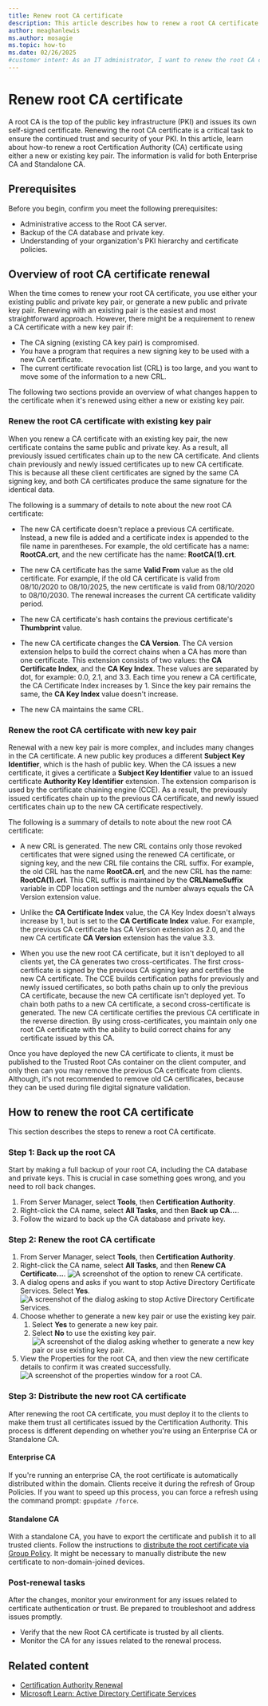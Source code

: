 ```yaml
---
title: Renew root CA certificate
description: This article describes how to renew a root CA certificate with existing key pair, and a renew CA certificate with new key pair.
author: meaghanlewis
ms.author: mosagie
ms.topic: how-to
ms.date: 02/26/2025
#customer intent: As an IT administrator, I want to renew the root CA certificate so that the PKI remains secure and trusted.
---
```


# Renew root CA certificate

A root CA is the top of the public key infrastructure (PKI) and issues its own self-signed certificate. Renewing the root CA certificate is a critical task to ensure the continued trust and security of your PKI. In this article, learn about how-to renew a root Certification Authority (CA) certificate using either a new or existing key pair. The information is valid for both Enterprise CA and Standalone CA.

## Prerequisites

Before you begin, confirm you meet the following prerequisites:

- Administrative access to the Root CA server.
- Backup of the CA database and private key.
- Understanding of your organization's PKI hierarchy and certificate policies.

## Overview of root CA certificate renewal

When the time comes to renew your root CA certificate, you use either your existing public and private key pair, or generate a new public and private key pair. Renewing with an existing pair is the easiest and most straightforward approach. However, there might be a requirement to renew a CA certificate with a new key pair if:

- The CA signing (existing CA key pair) is compromised.
- You have a program that requires a new signing key to be used with a new CA certificate.
- The current certificate revocation list (CRL) is too large, and you want to move some of the information to a new CRL.

The following two sections provide an overview of what changes happen to the certificate when it's renewed using either a new or existing key pair.

### Renew the root CA certificate with existing key pair

When you renew a CA certificate with an existing key pair, the new certificate contains the same public and private key. As a result, all previously issued certificates chain up to the new CA certificate. And clients chain previously and newly issued certificates up to new CA certificate. This is because all these client certificates are signed by the same CA signing key, and both CA certificates produce the same signature for the identical data.

The following is a summary of details to note about the new root CA certificate:

- The new CA certificate doesn't replace a previous CA certificate. Instead, a new file is added and a certificate index is appended to the file name in parentheses. For example, the old certificate has a name: **RootCA.crt**, and the new certificate has the name: **RootCA(1).crt**.

- The new CA certificate has the same **Valid From** value as the old certificate. For example, if the old CA certificate is valid from 08/10/2020 to 08/10/2025, the new certificate is valid from 08/10/2020 to 08/10/2030. The renewal increases the current CA certificate validity period.

- The new CA certificate's hash contains the previous certificate's **Thumbprint** value.

- The new CA certificate changes the **CA Version**. The CA version extension helps to build the correct chains when a CA has more than one certificate. This extension consists of two values: the **CA Certificate Index**, and the **CA Key Index**. These values are separated by dot, for example: 0.0, 2.1, and 3.3. Each time you renew a CA certificate, the CA Certificate Index increases by 1. Since the key pair remains the same, the **CA Key Index** value doesn't increase.

- The new CA maintains the same CRL.

### Renew the root CA certificate with new key pair

Renewal with a new key pair is more complex, and includes many changes in the CA certificate. A new public key produces a different **Subject Key Identifier**, which is the hash of public key. When the CA issues a new certificate, it gives a certificate a **Subject Key Identifier** value to an issued certificate **Authority Key Identifier** extension. The extension comparison is used by the certificate chaining engine (CCE). As a result, the previously issued certificates chain up to the previous CA certificate, and newly issued certificates chain up to the new CA certificate respectively.

The following is a summary of details to note about the new root CA certificate:

- A new CRL is generated. The new CRL contains only those revoked certificates that were signed using the renewed CA certificate, or signing key, and the new CRL file contains the CRL suffix. For example, the old CRL has the name **RootCA.crl**, and the new CRL has the name: **RootCA(1).crl**. This CRL suffix is maintained by the **CRLNameSuffix** variable in CDP location settings and the number always equals the CA Version extension value.

- Unlike the **CA Certificate Index** value, the CA Key Index doesn't always increase by 1, but is set to the **CA Certificate Index** value. For example, the previous CA certificate has CA Version extension as 2.0, and the new CA certificate **CA Version** extension has the value 3.3.

- When you use the new root CA certificate, but it isn't deployed to all clients yet, the CA generates two cross-certificates. The first cross-certificate is signed by the previous CA signing key and certifies the new CA certificate. The CCE builds certification paths for previously and newly issued certificates, so both paths chain up to only the previous CA certificate, because the new CA certificate isn't deployed yet. To chain both paths to a new CA certificate, a second cross-certificate is generated. The new CA certificate certifies the previous CA certificate in the reverse direction. By using cross-certificates, you maintain only one root CA certificate with the ability to build correct chains for any certificate issued by this CA.

Once you have deployed the new CA certificate to clients, it must be published to the Trusted Root CAs container on the client computer, and only then can you may remove the previous CA certificate from clients. Although, it's not recommended to remove old CA certificates, because they can be used during file digital signature validation.

## How to renew the root CA certificate

This section describes the steps to renew a root CA certificate.

### Step 1: Back up the root CA

Start by making a full backup of your root CA, including the CA database and private keys. This is crucial in case something goes wrong, and you need to roll back changes.

1. From Server Manager, select **Tools**, then **Certification Authority**.
1. Right-click the CA name, select **All Tasks**, and then **Back up CA...**.
1. Follow the wizard to back up the CA database and private key.

### Step 2: Renew the root CA certificate

1. From Server Manager, select **Tools**, then **Certification Authority**.
1. Right-click the CA name, select **All Tasks**, and then **Renew CA Certificate...**.
    ![A screenshot of the option to renew CA certificate.](media/renew-ca-certificate-option.png)
1. A dialog opens and asks if you want to stop Active Directory Certificate Services. Select **Yes**.
    ![A screenshot of the dialog asking to stop Active Directory Certificate Services.](media/install-ca-certificate-dialog.png)
1. Choose whether to generate a new key pair or use the existing key pair.
    1. Select **Yes** to generate a new key pair.
    1. Select **No** to use the existing key pair.
    ![A screenshot of the dialog asking whether to generate a new key pair or use existing key pair.](media/generate-new-key-pair-option.png)
1. View the Properties for the root CA, and then view the new certificate details to confirm it was created successfully.  
    ![A screenshot of the properties window for a root CA.](media/root-ca-properties.png)

### Step 3: Distribute the new root CA certificate

After renewing the root CA certificate, you must deploy it to the clients to make them trust all certificates issued by the Certification Authority. This process is different depending on whether you're using an Enterprise CA or Standalone CA.

#### Enterprise CA

If you're running an enterprise CA, the root certificate is automatically distributed within the domain. Clients receive it during the refresh of Group Policies. If you want to speed up this process, you can force a refresh using the command prompt: `gpupdate /force`.

#### Standalone CA

With a standalone CA, you have to export the certificate and publish it to all trusted clients. Follow the instructions to [distribute the root certificate via Group Policy](/windows-server/identity/ad-fs/deployment/distribute-certificates-to-client-computers-by-using-group-policy). It might be necessary to manually distribute the new certificate to non-domain-joined devices.

### Post-renewal tasks

After the changes, monitor your environment for any issues related to certificate authentication or trust. Be prepared to troubleshoot and address issues promptly.

- Verify that the new Root CA certificate is trusted by all clients.
- Monitor the CA for any issues related to the renewal process.

## Related content

- [Certification Authority Renewal](/windows/win32/seccrypto/certification-authority-renewal)
- [Microsoft Learn: Active Directory Certificate Services](/windows-server/identity/ad-cs/)
